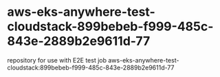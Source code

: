 # aws-eks-anywhere-test-cloudstack-899bebeb-f999-485c-843e-2889b2e9611d-77
repository for use with E2E test job aws-eks-anywhere-test-cloudstack:899bebeb-f999-485c-843e-2889b2e9611d-77
